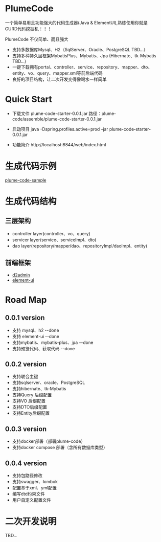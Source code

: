 # PlumeCode
一个简单易用且功能强大的代码生成器(Java & ElementUI),熟练使用你就是CURD代码挖掘机！！！

PlumeCode 不仅简单、而且强大
- 支持多数据库Mysql、H2（SqlServer、Oracle、PostgreSQL TBD...）
- 支持多种持久层框架MybatisPlus、Mybatis、Jpa (Hibernate、tk-Mybatis TBD...)
- 一键下载拥有portal、controller、service、repository、mapper、dto、entity、vo、query、mapper.xml等前后端代码
- 良好的项目结构，让二次开发变得像喝水一样简单


# Quick Start
- 下载文件 plume-code-starter-0.0.1.jar 
    路径：plume-code/assemble/plume-code-starter-0.0.1.jar
  
- 启动项目
  java -Dspring.profiles.active=prod -jar plume-code-starter-0.0.1.jar
  
- 功能简介
  http://localhost:8844/web/index.html


# 生成代码示例
[plume-code-sample](https://gitee.com/yansheng/plume-code-sample)

# 生成代码结构
## 三层架构
- controller layer(controller、vo、query)
- servicer layer(service、serviceImpl、dto)
- dao layer(repository/mapper/dao、repositoryImpl/daoImpl、entity)

## 前端框架
- [d2admin](https://d2.pub/zh/)
- [element-ui](https://element.eleme.cn/2.15/#/zh-CN)


# Road Map
## 0.0.1 version
- 支持 mysql、h2   --done
- 支持 element-ui --done
- 支持mybatis、mybatis-plus、jpa    --done
- 支持预览代码、获取代码   --done
## 0.0.2 version
- 支持联合主键
- 支持sqlserver、oracle、PostgreSQL
- 支持hibernate、tk-Mybatis
- 支持Query 后缀配置
- 支持VO 后缀配置
- 支持DTO后缀配置
- 支持Entity后缀配置
## 0.0.3 version
- 支持docker部署（部署plume-code）
- 支持docker compose 部署（含所有数据库类型）
## 0.0.4 version
- 支持包路径修改
- 支持swagger、lombok
- 配置基于xml、yml配置
- 编写dtd约束文件
- 用户自定义配置文件


# 二次开发说明
TBD...

